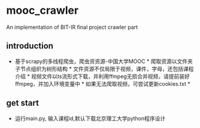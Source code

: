 # mooc_crawler
An implementation of BIT-IR final project crawler part

## introduction
   * 基于scrapy的多线程爬虫，爬虫资资源-中国大学MOOC
    * 爬取资源以文件夹子节点组织为树形结构
    * 文件资源不仅局限于视频，课件，字母，还包括课程介绍
    * 视频文件以ts流形式下载，并利用ffmpeg无损合并视频，请提前装好ffmpeg，并加入环境变量中
    * 如果无法爬取视频，可尝试更新cookies.txt
    * 
## get start
   * 运行main.py, 输入课程id,默认下载北京理工大学python程序设计
